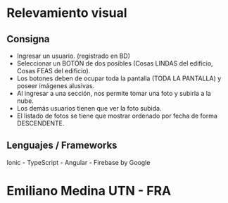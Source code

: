# Relevamiento visual
## Consigna
- Ingresar un usuario. (registrado en BD)
- Seleccionar un BOTÓN de dos posibles (Cosas LINDAS del edificio, Cosas FEAS del edificio).
- Los botones deben de ocupar toda la pantalla (TODA LA PANTALLA) y poseer imágenes alusivas.
- Al ingresar a una sección, nos permite tomar una foto y subirla a la nube.
- Los demás usuarios tienen que ver la foto subida.
- El listado de fotos se tiene que mostrar ordenado por fecha de forma DESCENDENTE.
## Lenguajes / Frameworks
Ionic - TypeScript - Angular - Firebase by Google
# Emiliano Medina UTN - FRA 
